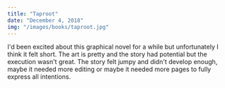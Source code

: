 ```yaml
---
title: "Taproot"
date: "December 4, 2018"
img: "/images/books/taproot.jpg"
---
```


I'd been excited about this graphical novel for a while but unfortunately I think it felt short. The art is pretty and the story had potential but the execution wasn't great. The story felt jumpy and didn't develop enough, maybe it needed more editing or maybe it needed more pages to fully express all intentions.
